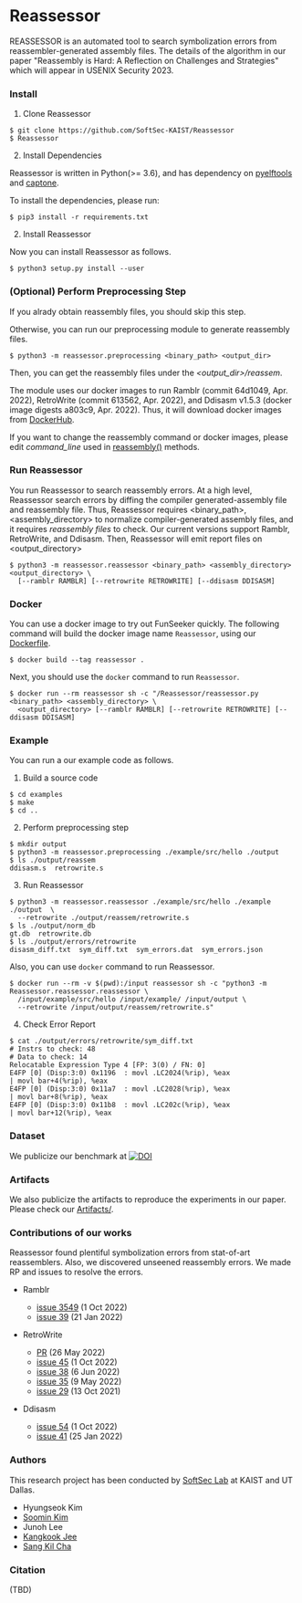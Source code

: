 # Reassessor

REASSESSOR is an automated tool to search symbolization errors from
reassembler-generated assembly files. The details of the algorithm in our
paper "Reassembly is Hard: A Reflection on Challenges and Strategies" which
will appear in USENIX Security 2023.

### Install

1. Clone Reassessor
```
$ git clone https://github.com/SoftSec-KAIST/Reassessor
$ Reassessor
```

2. Install Dependencies

Reassessor is written in Python(>= 3.6), and has dependency on
[pyelftools](https://github.com/eliben/pyelftools.git) and
[captone](https://pypi.org/project/capstone/).

To install the dependencies, please run:
```
$ pip3 install -r requirements.txt
```

2. Install Reassessor

Now you can install Reassessor as follows.
```
$ python3 setup.py install --user
```


### (Optional) Perform Preprocessing Step

If you alrady obtain reassembly files, you should skip this step.

Otherwise, you can run our preprocessing module to generate reassembly files.
```
$ python3 -m reassessor.preprocessing <binary_path> <output_dir>
```
Then, you can get the reassembly files under the <em><output\_dir>/reassem</em>.


The module uses our docker images to run Ramblr (commit 64d1049, Apr. 2022),
RetroWrite (commit 613562, Apr. 2022), and Ddisasm v1.5.3 (docker image digests
a803c9, Apr. 2022).
Thus, it will download docker images from [DockerHub](https://hub.docker.com).

If you want to change the reassembly command or docker images,
please edit <em>command\_line</em> used in
[reassembly()](https://github.com/SoftSec-KAIST/Reassessor/blob/main/reassessor/preprocessing.py) methods.


### Run Reassessor

You run Reassessor to search reassembly errors.
At a high level, Reassessor search errors by diffing the compiler generated-assembly file and reassembly file.
Thus, Reassessor requires <binary\_path>, <assembly\_directory> to normalize compiler-generated assembly files,
and it requires <em>reassembly files</em> to check.
Our current versions support Ramblr, RetroWrite, and Ddisasm.
Then, Reassessor will emit report files on <output\_directory>
```
$ python3 -m reassessor.reassessor <binary_path> <assembly_directory> <output_directory> \
  [--ramblr RAMBLR] [--retrowrite RETROWRITE] [--ddisasm DDISASM]
```

### Docker
You can use a docker image to try out FunSeeker quickly.
The following command will build the docker image name `Reassessor`,
using our [Dockerfile](https://github.com/SoftSec-KAIST/Reassessor/blob/main/Dockerfile).
```
$ docker build --tag reassessor .
```

Next, you should use the `docker` command to run `Reassessor`.

```
$ docker run --rm reassessor sh -c "/Reassessor/reassessor.py <binary_path> <assembly_directory> \
  <output_directory> [--ramblr RAMBLR] [--retrowrite RETROWRITE] [--ddisasm DDISASM]
```

### Example

You can run a our example code as follows.

1. Build a source code
```
$ cd examples
$ make
$ cd ..
```

2. Perform preprocessing step
```
$ mkdir output
$ python3 -m reassessor.preprocessing ./example/src/hello ./output
$ ls ./output/reassem
ddisasm.s  retrowrite.s
```

3. Run Reassessor
```
$ python3 -m reassessor.reassessor ./example/src/hello ./example ./output  \
  --retrowrite ./output/reassem/retrowrite.s
$ ls ./output/norm_db
gt.db  retrowrite.db
$ ls ./output/errors/retrowrite
disasm_diff.txt  sym_diff.txt  sym_errors.dat  sym_errors.json
```

Also, you can use `docker` command to run Reassessor.
```
$ docker run --rm -v $(pwd):/input reassessor sh -c "python3 -m Reassessor.reassessor.reassessor \
  /input/example/src/hello /input/example/ /input/output \
  --retrowrite /input/output/reassem/retrowrite.s"
```


4. Check Error Report
```
$ cat ./output/errors/retrowrite/sym_diff.txt
# Instrs to check: 48
# Data to check: 14
Relocatable Expression Type 4 [FP: 3(0) / FN: 0]
E4FP [0] (Disp:3:0) 0x1196  : movl .LC2024(%rip), %eax                  | movl bar+4(%rip), %eax
E4FP [0] (Disp:3:0) 0x11a7  : movl .LC2028(%rip), %eax                  | movl bar+8(%rip), %eax
E4FP [0] (Disp:3:0) 0x11b8  : movl .LC202c(%rip), %eax                  | movl bar+12(%rip), %eax
```

### Dataset
We publicize our benchmark at [![DOI](https://zenodo.org/badge/DOI/10.5281/zenodo.7178116.svg)](https://doi.org/10.5281/zenodo.7178116)


### Artifacts

We also publicize the artifacts to reproduce the experiments in our paper.
Please check our [Artifacts/](https://github.com/SoftSec-KAIST/Reassessor/tree/main/artifact).

### Contributions of our works

Reassessor found plentiful symbolization errors from stat-of-art reassemblers.
Also, we discovered unseened reassembly errors. We made RP and issues to resolve the errors.

- Ramblr
    - [issue 3549](https://github.com/angr/angr/issues/3549) (1 Oct 2022)
    - [issue 39](https://github.com/angr/patcherex/issues/39) (21 Jan 2022)

- RetroWrite
    - [PR](https://github.com/HexHive/retrowrite/pull/36) (26 May 2022)
    - [issue 45](https://github.com/HexHive/retrowrite/issues/45) (1 Oct 2022)
    - [issue 38](https://github.com/HexHive/retrowrite/issues/38) (6 Jun 2022)
    - [issue 35](https://github.com/HexHive/retrowrite/issues/35) (9 May 2022)
    - [issue 29](https://github.com/HexHive/retrowrite/issues/29) (13 Oct 2021)

- Ddisasm
    - [issue 54](https://github.com/GrammaTech/ddisasm/issues/54) (1 Oct 2022)
    - [issue 41](https://github.com/GrammaTech/ddisasm/issues/41) (25 Jan 2022)


### Authors

This research project has been conducted by [SoftSec Lab](https://softsec.kais.ac.kr)
at KAIST and UT Dallas.
- Hyungseok Kim
- [Soomin Kim](https://softsec.kaist.ac.kr/~soomink/)
- Junoh Lee
- [Kangkook Jee](https://kangkookjee.io)
- [Sang Kil Cha](https://softsec.kaist.ac.kr/~sangkilc/)

### Citation

(TBD)


